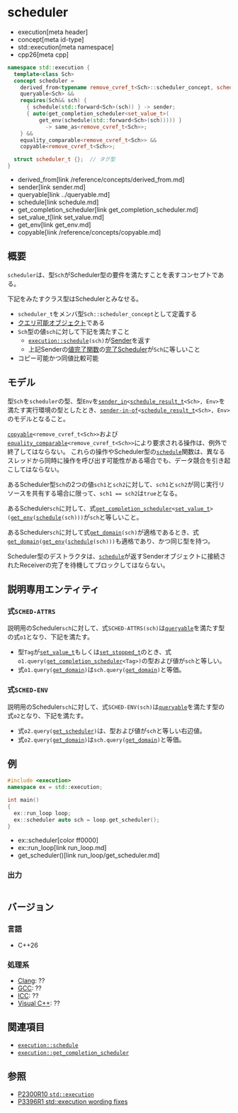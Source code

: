 # scheduler
* execution[meta header]
* concept[meta id-type]
* std::execution[meta namespace]
* cpp26[meta cpp]

```cpp
namespace std::execution {
  template<class Sch>
  concept scheduler =
    derived_from<typename remove_cvref_t<Sch>::scheduler_concept, scheduler_t> &&
    queryable<Sch> &&
    requires(Sch&& sch) {
      { schedule(std::forward<Sch>(sch)) } -> sender;
      { auto(get_completion_scheduler<set_value_t>(
          get_env(schedule(std::forward<Sch>(sch))))) }
            -> same_as<remove_cvref_t<Sch>>;
    } &&
    equality_comparable<remove_cvref_t<Sch>> &&
    copyable<remove_cvref_t<Sch>>;

  struct scheduler_t {};  // タグ型
}
```
* derived_from[link /reference/concepts/derived_from.md]
* sender[link sender.md]
* queryable[link ../queryable.md]
* schedule[link schedule.md]
* get_completion_scheduler[link get_completion_scheduler.md]
* set_value_t[link set_value.md]
* get_env[link get_env.md]
* copyable[link /reference/concepts/copyable.md]

## 概要
`scheduler`は、型`Sch`がScheduler型の要件を満たすことを表すコンセプトである。

下記をみたすクラス型はSchedulerとみなせる。

- `scheduler_t`をメンバ型`Sch::scheduler_concept`として定義する
- [クエリ可能オブジェクト](../queryable.md)である
- `Sch`型の値`sch`に対して下記を満たすこと
    - [`execution::schedule`](schedule.md)`(sch)`が[Sender](sender.md)を返す
    - 上記Senderの[値完了関数](set_value.md)の[完了Scheduler](get_completion_scheduler.md)が`Sch`に等しいこと
- コピー可能かつ同値比較可能


## モデル
型`Sch`を`scheduler`の型、型`Env`を[`sender_in`](sender_in.md)`<`[`schedule_result_t`](schedule_result_t.md)`<Sch>, Env>`を満たす実行環境の型としたとき、[`sender-in-of`](sender-in-of.md)`<`[`schedule_result_t`](schedule_result_t.md)`<Sch>, Env>`のモデルとなること。

[`copyable`](/reference/concepts/copyable.md)`<remove_cvref_t<Sch>>`および[`equality_comparable`](/reference/concepts/equality_comparable.md)`<remove_cvref_t<Sch>>`により要求される操作は、例外で終了してはならない。
これらの操作やScheduler型の[`schedule`](schedule.md)関数は、異なるスレッドから同時に操作を呼び出す可能性がある場合でも、データ競合を引き起こしてはならない。

あるScheduler型`Sch`の2つの値`sch1`と`sch2`に対して、`sch1`と`sch2`が同じ実行リソースを共有する場合に限って、`sch1 == sch2`は`true`となる。

あるScheduler`sch`に対して、式[`get_completion_scheduler`](get_completion_scheduler.md)`<`[`set_value_t`](set_value.md)`>(`[`get_env`](get_env.md)`(`[`schedule`](schedule.md)`(sch)))`が`sch`と等しいこと。

あるScheduler`sch`に対して式[`get_domain`](get_domain.md)`(sch)`が適格であるとき、式[`get_domain`](get_domain.md)`(`[`get_env`](get_env.md)`(`[`schedule`](schedule.md)`(sch)))`も適格であり、かつ同じ型を持つ。

Scheduler型のデストラクタは、[`schedule`](schedule.md)が返すSenderオブジェクトに接続されたReceiverの完了を待機してブロックしてはならない。


## 説明専用エンティティ
### 式`SCHED-ATTRS`
説明用のScheduler`sch`に対して、式`SCHED-ATTRS(sch)`は[`queryable`](../queryable.md)を満たす型の式`o1`となり、下記を満たす。

- 型`Tag`が[`set_value_t`](set_value.md)もしくは[`set_stopped_t`](set_stopped.md)のとき、式`o1.query(`[`get_completion_scheduler`](get_completion_scheduler.md)`<Tag>)`の型および値が`sch`と等しい。
- 式`o1.query(`[`get_domain`](get_domain.md)`)`は`sch.query(`[`get_domain`](get_domain.md)`)`と等価。

### 式`SCHED-ENV`
説明用のScheduler`sch`に対して、式`SCHED-ENV(sch)`は[`queryable`](../queryable.md)を満たす型の式`o2`となり、下記を満たす。

- 式`o2.query(`[`get_scheduler`](get_scheduler.md)`)`は、型および値が`sch`と等しい右辺値。
- 式`o2.query(`[`get_domain`](get_domain.md)`)`は`sch.query(`[`get_domain`](get_domain.md)`)`と等価。


## 例
```cpp example
#include <execution>
namespace ex = std::execution;

int main()
{
  ex::run_loop loop;
  ex::scheduler auto sch = loop.get_scheduler();
}
```
* ex::scheduler[color ff0000]
* ex::run_loop[link run_loop.md]
* get_scheduler()[link run_loop/get_scheduler.md]

### 出力
```
```


## バージョン
### 言語
- C++26

### 処理系
- [Clang](/implementation.md#clang): ??
- [GCC](/implementation.md#gcc): ??
- [ICC](/implementation.md#icc): ??
- [Visual C++](/implementation.md#visual_cpp): ??


## 関連項目
- [`execution::schedule`](schedule.md)
- [`execution::get_completion_scheduler`](get_completion_scheduler.md)


## 参照
- [P2300R10 `std::execution`](https://www.open-std.org/jtc1/sc22/wg21/docs/papers/2024/p2300r10.html)
- [P3396R1 std::execution wording fixes](https://www.open-std.org/jtc1/sc22/wg21/docs/papers/2024/p3396r1.html)

